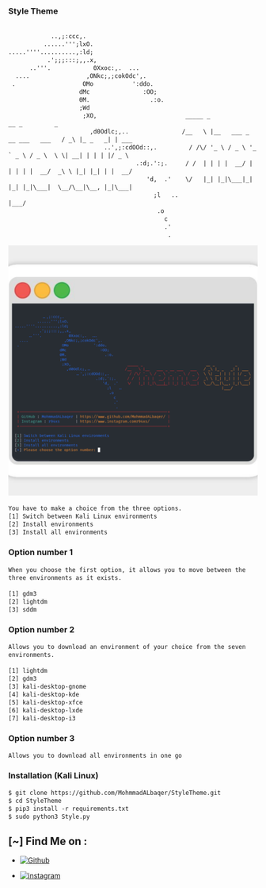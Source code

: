 ### Style Theme
```

            ..,;:ccc,.                             
          ......''';lxO.                           
.....''''..........,:ld;                           
           .';;;:::;,,.x,                          
      ..'''.            0Xxoc:,.  ...              
  ....                ,ONkc;,;cokOdc',.            
 .                   OMo           ':ddo.          
                    dMc               :OO;          
                    0M.                 .:o.       
                    ;Wd                            
                     ;XO,                         _____ _                            __ _         _        
                       ,d0Odlc;,..               /__   \ |__   ___ _ __ ___   ___   / _\ |_ _   _| | ___     
                           ..',;:cdOOd::,.         / /\/ '_ \ / _ \ '_ ` _ \ / _ \  \ \| __| | | | |/ _ \ 
                                    .:d;.':;.     / /  | | | |  __/ | | | | |  __/  _\ \ |_| |_| | |  __/ 
                                       'd,  .'    \/   |_| |_|\___|_| |_| |_|\___|  \__/\__|\__, |_|\___|   
                                         ;l   ..                                            |___/         
                                          .o         
                                            c      
                                            .'
                                             .
```

![ScreenShot](ScreenShot.png)


```
You have to make a choice from the three options.
[1] Switch between Kali Linux environments
[2] Install environments
[3] Install all environments
```

### Option number 1
```
When you choose the first option, it allows you to move between the three environments as it exists.

[1] gdm3
[2] lightdm
[3] sddm

```

### Option number 2
```
Allows you to download an environment of your choice from the seven environments.

[1] lightdm
[2] gdm3
[3] kali-desktop-gnome
[4] kali-desktop-kde
[5] kali-desktop-xfce
[6] kali-desktop-lxde
[7] kali-desktop-i3

```

### Option number 3
```
Allows you to download all environments in one go

```




### Installation (Kali Linux)

```
$ git clone https://github.com/MohmmadALbaqer/StyleTheme.git
$ cd StyleTheme
$ pip3 install -r requirements.txt
$ sudo python3 Style.py

```




## [~] Find Me on :

- [![Github](https://img.shields.io/badge/Github-MohnnadALbaqer-green?style=for-the-badge&logo=github)](https://github.com/MohmmadALbaqer)


- [![instagram](https://img.shields.io/badge/Instagram-r94xs-green?style=for-the-badge&logo=instagram)](https://instagram.com/r94xs)

